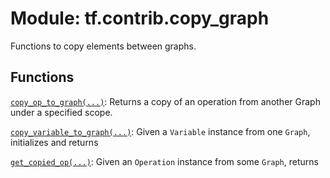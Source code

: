 <div itemscope itemtype="http://developers.google.com/ReferenceObject">
<meta itemprop="name" content="tf.contrib.copy_graph" />
<meta itemprop="path" content="Stable" />
</div>

# Module: tf.contrib.copy_graph

Functions to copy elements between graphs.

## Functions

[`copy_op_to_graph(...)`](../../tf/contrib/copy_graph/copy_op_to_graph.md): Returns a copy of an operation from another Graph under a specified scope.

[`copy_variable_to_graph(...)`](../../tf/contrib/copy_graph/copy_variable_to_graph.md): Given a `Variable` instance from one `Graph`, initializes and returns

[`get_copied_op(...)`](../../tf/contrib/copy_graph/get_copied_op.md): Given an `Operation` instance from some `Graph`, returns

